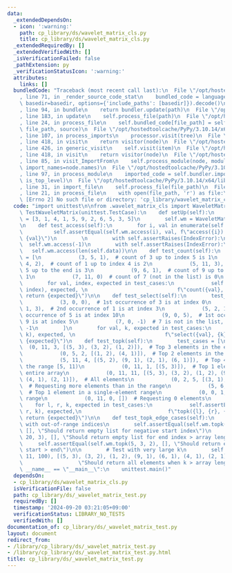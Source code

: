 ```yaml
---
data:
  _extendedDependsOn:
  - icon: ':warning:'
    path: cp_library/ds/wavelet_matrix_cls.py
    title: cp_library/ds/wavelet_matrix_cls.py
  _extendedRequiredBy: []
  _extendedVerifiedWith: []
  _isVerificationFailed: false
  _pathExtension: py
  _verificationStatusIcon: ':warning:'
  attributes:
    links: []
  bundledCode: "Traceback (most recent call last):\n  File \"/opt/hostedtoolcache/PyPy/3.10.14/x64/lib/pypy3.10/site-packages/onlinejudge_verify/documentation/build.py\"\
    , line 71, in _render_source_code_stat\n    bundled_code = language.bundle(stat.path,\
    \ basedir=basedir, options={'include_paths': [basedir]}).decode()\n  File \"/opt/hostedtoolcache/PyPy/3.10.14/x64/lib/pypy3.10/site-packages/onlinejudge_verify/languages/python.py\"\
    , line 94, in bundle\n    return bundler.update(path)\n  File \"/opt/hostedtoolcache/PyPy/3.10.14/x64/lib/pypy3.10/site-packages/onlinejudge_verify/languages/python_bundle.py\"\
    , line 183, in update\n    self.process_file(path)\n  File \"/opt/hostedtoolcache/PyPy/3.10.14/x64/lib/pypy3.10/site-packages/onlinejudge_verify/languages/python_bundle.py\"\
    , line 24, in process_file\n    self.bundled_code[file_path] = self.process_imports(tree,\
    \ file_path, source)\n  File \"/opt/hostedtoolcache/PyPy/3.10.14/x64/lib/pypy3.10/site-packages/onlinejudge_verify/languages/python_bundle.py\"\
    , line 107, in process_imports\n    processor.visit(tree)\n  File \"/opt/hostedtoolcache/PyPy/3.10.14/x64/lib/pypy3.10/ast.py\"\
    , line 418, in visit\n    return visitor(node)\n  File \"/opt/hostedtoolcache/PyPy/3.10.14/x64/lib/pypy3.10/ast.py\"\
    , line 426, in generic_visit\n    self.visit(item)\n  File \"/opt/hostedtoolcache/PyPy/3.10.14/x64/lib/pypy3.10/ast.py\"\
    , line 418, in visit\n    return visitor(node)\n  File \"/opt/hostedtoolcache/PyPy/3.10.14/x64/lib/pypy3.10/site-packages/onlinejudge_verify/languages/python_bundle.py\"\
    , line 85, in visit_ImportFrom\n    self.process_module(node, module_path, from_import=True,\
    \ import_names=node.names)\n  File \"/opt/hostedtoolcache/PyPy/3.10.14/x64/lib/pypy3.10/site-packages/onlinejudge_verify/languages/python_bundle.py\"\
    , line 97, in process_module\n    imported_code = self.bundler.import_file(module_path,\
    \ is_top_level)\n  File \"/opt/hostedtoolcache/PyPy/3.10.14/x64/lib/pypy3.10/site-packages/onlinejudge_verify/languages/python_bundle.py\"\
    , line 31, in import_file\n    self.process_file(file_path)\n  File \"/opt/hostedtoolcache/PyPy/3.10.14/x64/lib/pypy3.10/site-packages/onlinejudge_verify/languages/python_bundle.py\"\
    , line 21, in process_file\n    with open(file_path, 'r') as file:\nFileNotFoundError:\
    \ [Errno 2] No such file or directory: 'cp_library/wavelet_matrix_cls'\n"
  code: "import unittest\n\nfrom .wavelet_matrix_cls import WaveletMatrix\n\nclass\
    \ TestWaveletMatrix(unittest.TestCase):\n    def setUp(self):\n        self.data\
    \ = [3, 1, 4, 1, 5, 9, 2, 6, 5, 3, 5]\n        self.wm = WaveletMatrix(self.data)\n\
    \n    def test_access(self):\n        for i, val in enumerate(self.data):\n  \
    \          self.assertEqual(self.wm.access(i), val, f\"access({i}) should return\
    \ {val}\")\n        \n        with self.assertRaises(IndexError):\n          \
    \  self.wm.access(-1)\n        with self.assertRaises(IndexError):\n         \
    \   self.wm.access(len(self.data))\n\n    def test_count(self):\n        test_cases\
    \ = [\n            (3, 5, 1),  # count of 3 up to index 5 is 1\n            (1,\
    \ 4, 2),  # count of 1 up to index 4 is 2\n            (5, 11, 3),  # count of\
    \ 5 up to the end is 3\n            (9, 6, 1),  # count of 9 up to index 6 is\
    \ 1\n            (7, 11, 0)  # count of 7 (not in the list) is 0\n        ]\n\
    \        for val, index, expected in test_cases:\n            self.assertEqual(self.wm.count(val,\
    \ index), expected, \n                             f\"count({val}, {index}) should\
    \ return {expected}\")\n\n    def test_select(self):\n        test_cases = [\n\
    \            (3, 0, 0),  # 1st occurrence of 3 is at index 0\n            (1,\
    \ 1, 3),  # 2nd occurrence of 1 is at index 3\n            (5, 2, 10),  # 3rd\
    \ occurrence of 5 is at index 10\n            (9, 0, 5),  # 1st occurrence of\
    \ 9 is at index 5\n            (7, 0, -1)  # 7 is not in the list, should return\
    \ -1\n        ]\n        for val, k, expected in test_cases:\n            self.assertEqual(self.wm.select(val,\
    \ k), expected, \n                             f\"select({val}, {k}) should return\
    \ {expected}\")\n    def test_topk(self):\n        test_cases = [\n          \
    \  (0, 11, 3, [(5, 3), (3, 2), (1, 2)]),  # Top 3 elements in the entire array\n\
    \            (0, 5, 2, [(1, 2), (4, 1)]),  # Top 2 elements in the range [0, 5)\n\
    \            (5, 11, 4, [(5, 2), (9, 1), (2, 1), (6, 1)]),  # Top 4 elements in\
    \ the range [5, 11)\n            (0, 11, 1, [(5, 3)]),  # Top 1 element in the\
    \ entire array\n            (0, 11, 11, [(5, 3), (3, 2), (1, 2), (9, 1), (6, 1),\
    \ (4, 1), (2, 1)]),  # All elements\n            (0, 2, 5, [(3, 1), (1, 1)]),\
    \  # Requesting more elements than in the range\n            (5, 6, 1, [(9, 1)]),\
    \  # Top 1 element in a single-element range\n            (0, 0, 1, []),  # Empty\
    \ range\n            (0, 11, 0, [])  # Requesting 0 elements\n        ]\n    \
    \    for l, r, k, expected in test_cases:\n            self.assertEqual(self.wm.topk(l,\
    \ r, k), expected,\n                            f\"topk({l}, {r}, {k}) should\
    \ return {expected}\")\n\n    def test_topk_edge_cases(self):\n        # Test\
    \ with out-of-range indices\n        self.assertEqual(self.wm.topk(-1, 5, 3),\
    \ [], \"Should return empty list for negative start index\")\n        self.assertEqual(self.wm.topk(0,\
    \ 20, 3), [], \"Should return empty list for end index > array length\")\n   \
    \     self.assertEqual(self.wm.topk(5, 3, 2), [], \"Should return empty list when\
    \ start > end\")\n\n        # Test with very large k\n        self.assertEqual(self.wm.topk(0,\
    \ 11, 100), [(5, 3), (3, 2), (1, 2), (9, 1), (6, 1), (4, 1), (2, 1)],\n      \
    \                  \"Should return all elements when k > array length\")\n\nif\
    \ __name__ == \"__main__\":\n    unittest.main()"
  dependsOn:
  - cp_library/ds/wavelet_matrix_cls.py
  isVerificationFile: false
  path: cp_library/ds/_wavelet_matrix_test.py
  requiredBy: []
  timestamp: '2024-09-20 03:21:05+09:00'
  verificationStatus: LIBRARY_NO_TESTS
  verifiedWith: []
documentation_of: cp_library/ds/_wavelet_matrix_test.py
layout: document
redirect_from:
- /library/cp_library/ds/_wavelet_matrix_test.py
- /library/cp_library/ds/_wavelet_matrix_test.py.html
title: cp_library/ds/_wavelet_matrix_test.py
---
```


